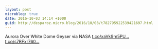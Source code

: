 ```yaml
---
layout: post
microblog: true
date: 2016-10-03 14:14 +1000
guid: http://desparoz.micro.blog/2016/10/03/t782795922539421697.html
---
```

Aurora Over White Dome Geyser  via NASA [t.co/xaVk9m5PU...](https://t.co/xaVk9m5PUx) [t.co/s7BFxr760...](https://t.co/s7BFxr760F)

